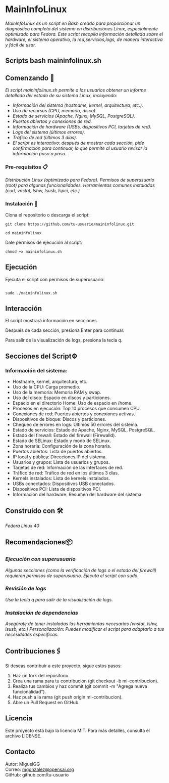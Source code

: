# MainInfoLinux

_MainInfoLinux es un script en Bash creado para proporcionar un diagnóstico completo del sistema en distribuciones Linux, especialmente optimizado para Fedora. Este script recopila información detallada sobre el hardware, el sistema operativo, la red,servicios,logs, de manera interactiva y fácil de usar._

## Scripts bash maininfolinux.sh

## Comenzando 🚀
_El script maininfolinux.sh permite a los usuarios obtener un informe detallado del estado de su sistema Linux, incluyendo:_
* _Información del sistema (hostname, kernel, arquitectura, etc.)._</br>
* _Uso de recursos (CPU, memoria, disco)._</br>
* _Estado de servicios (Apache, Nginx, MySQL, PostgreSQL)._</br>
* _Puertos abiertos y conexiones de red._</br>
* _Información de hardware (USBs, dispositivos PCI, tarjetas de red)._</br>
* _Logs del sistema (últimos errores)._</br>
* _Tráfico de red (últimos 3 días)._</br>
* _El script es interactivo: después de mostrar cada sección, pide confirmación para continuar, lo que permite al usuario revisar la información paso a paso._</br>

### Pre-requisitos 📋

_Distribución Linux (optimizado para Fedora)._
_Permisos de superusuario (root) para algunas funcionalidades._
_Herramientas comunes instaladas (curl, vnstat, lshw, lsusb, lspci, etc.)_

### Instalación 🔧

Clona el repositorio o descarga el script:

```
git clone https://github.com/tu-usuario/maininfolinux.git

```
```
cd maininfolinux

```
Dale permisos de ejecución al script:

```
chmod +x maininfolinux.sh

```

## Ejecución 
Ejecuta el script con permisos de superusuario:

```

sudo ./maininfolinux.sh

```

## Interacción
El script mostrará información en secciones.

Después de cada sección, presiona Enter para continuar.

Para salir de la visualización de logs, presiona la tecla q.

## Secciones del Script⚙️
### Información del sistema: 
* Hostname, kernel, arquitectura, etc.
* Uso de la CPU: Carga promedio.
* Uso de la memoria: Memoria RAM y swap.
* Uso del disco: Espacio en discos y particiones.
* Espacio en el directorio Home: Uso de espacio en /home.
* Procesos en ejecución: Top 10 procesos que consumen CPU.
* Conexiones de red: Puertos abiertos y conexiones activas.
* Dispositivos de bloque: Discos y particiones.
* Chequeo de errores en logs: Últimos 50 errores del sistema.
* Estado de servicios: Estado de Apache, Nginx, MySQL, PostgreSQL.
* Estado del firewall: Estado del firewall (Firewalld).
* Estado de SELinux: Estado y modo de SELinux.
* Zona horaria: Configuración de la zona horaria.
* Puertos abiertos: Lista de puertos abiertos.
* IP local y pública: Direcciones IP del sistema.
* Usuarios y grupos: Lista de usuarios y grupos.
* Tarjetas de red: Información de las interfaces de red.
* Tráfico de red: Tráfico de red en los últimos 3 días.
* Kernels instalados: Lista de kernels instalados.
* USBs conectados: Dispositivos USB conectados.
* Dispositivos PCI: Lista de dispositivos PCI.
* Información del hardware: Resumen del hardware del sistema.

## Construido con 🛠️

_Fedora Linux 40_

## Recomendaciones📦
### _Ejecución con superusuario_
_Algunas secciones (como la verificación de logs o el estado del firewall) requieren permisos de superusuario._
_Ejecuta el script con sudo._</br>
### _Revisión de logs_
_Usa la tecla q para salir de la visualización de logs._</br>
### _Instalación de dependencias_
_Asegúrate de tener instaladas las herramientas necesarias (vnstat, lshw, lsusb, etc.)_
_Personalización: Puedes modificar el script para adaptarlo a tus necesidades específicas._

## Contribuciones🖇️
Si deseas contribuir a este proyecto, sigue estos pasos:

1. Haz un fork del repositorio.
2. Crea una rama para tu contribución (git checkout -b mi-contribucion).
3. Realiza tus cambios y haz commit (git commit -m "Agrega nueva funcionalidad").
4. Haz push a la rama (git push origin mi-contribucion).
5. Abre un Pull Request en GitHub.

## Licencia
Este proyecto está bajo la licencia MIT. Para más detalles, consulta el archivo LICENSE.

## Contacto
Autor: MiguelGG</br>
Correo: mgonzalez@opensai.org</br>
GitHub: github.com/tu-usuario</br>
